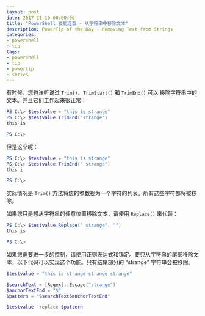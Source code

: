```yaml
---
layout: post
date: 2017-11-10 00:00:00
title: "PowerShell 技能连载 - 从字符串中移除文本"
description: PowerTip of the Day - Removing Text from Strings
categories:
- powershell
- tip
tags:
- powershell
- tip
- powertip
- series
---
```

有时候，您也许听说过 `Trim()`、`TrimStart()` 和 `TrimEnd()` 可以 移除字符串中的文本。并且它们工作起来很正常：

```powershell     
PS C:\> $testvalue = "this is strange"
PS C:\> $testvalue.TrimEnd("strange")
this is 

PS C:\> 
```

但是这个呢：

```powershell
PS C:\> $testvalue = "this is strange"
PS C:\> $testvalue.TrimEnd(" strange")
this i

PS C:\>  
```

实际情况是 `Trim()` 方法将您的参数视为一个字符的列表。所有这些字符都将被移除。

如果您只是想从字符串的任意位置移除文本，请使用 `Replace()` 来代替：

```powershell
PS C:\> $testvalue.Replace(" strange", "")
this is

PS C:\>  
```

如果您需要进一步的控制，请使用正则表达式和锚定。要只从字符串的尾部移除文本，以下代码可以实现这个功能。只有结尾部分的  "strange" 字符串会被移除。

```powershell
$testvalue = "this is strange strange strange"

$searchText = [Regex]::Escape("strange")
$anchorTextEnd = "$"
$pattern = "$searchText$anchorTextEnd"

$testvalue -replace $pattern
```

<!--本文国际来源：[Removing Text from Strings](http://community.idera.com/powershell/powertips/b/tips/posts/removing-text-from-strings)-->
